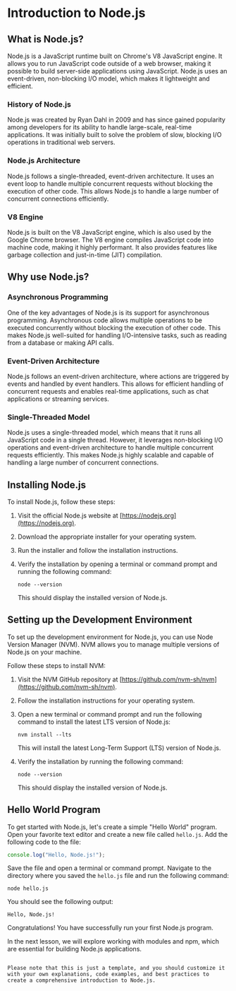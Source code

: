 # Introduction to Node.js

## What is Node.js?

Node.js is a JavaScript runtime built on Chrome's V8 JavaScript engine. It allows you to run JavaScript code outside of a web browser, making it possible to build server-side applications using JavaScript. Node.js uses an event-driven, non-blocking I/O model, which makes it lightweight and efficient.

### History of Node.js

Node.js was created by Ryan Dahl in 2009 and has since gained popularity among developers for its ability to handle large-scale, real-time applications. It was initially built to solve the problem of slow, blocking I/O operations in traditional web servers.

### Node.js Architecture

Node.js follows a single-threaded, event-driven architecture. It uses an event loop to handle multiple concurrent requests without blocking the execution of other code. This allows Node.js to handle a large number of concurrent connections efficiently.

### V8 Engine

Node.js is built on the V8 JavaScript engine, which is also used by the Google Chrome browser. The V8 engine compiles JavaScript code into machine code, making it highly performant. It also provides features like garbage collection and just-in-time (JIT) compilation.

## Why use Node.js?

### Asynchronous Programming

One of the key advantages of Node.js is its support for asynchronous programming. Asynchronous code allows multiple operations to be executed concurrently without blocking the execution of other code. This makes Node.js well-suited for handling I/O-intensive tasks, such as reading from a database or making API calls.

### Event-Driven Architecture

Node.js follows an event-driven architecture, where actions are triggered by events and handled by event handlers. This allows for efficient handling of concurrent requests and enables real-time applications, such as chat applications or streaming services.

### Single-Threaded Model

Node.js uses a single-threaded model, which means that it runs all JavaScript code in a single thread. However, it leverages non-blocking I/O operations and event-driven architecture to handle multiple concurrent requests efficiently. This makes Node.js highly scalable and capable of handling a large number of concurrent connections.

## Installing Node.js

To install Node.js, follow these steps:

1. Visit the official Node.js website at [https://nodejs.org](https://nodejs.org).
2. Download the appropriate installer for your operating system.
3. Run the installer and follow the installation instructions.
4. Verify the installation by opening a terminal or command prompt and running the following command:

   ```shell
   node --version
   ```

   This should display the installed version of Node.js.

## Setting up the Development Environment

To set up the development environment for Node.js, you can use Node Version Manager (NVM). NVM allows you to manage multiple versions of Node.js on your machine.

Follow these steps to install NVM:

1. Visit the NVM GitHub repository at [https://github.com/nvm-sh/nvm](https://github.com/nvm-sh/nvm).
2. Follow the installation instructions for your operating system.
3. Open a new terminal or command prompt and run the following command to install the latest LTS version of Node.js:

   ```shell
   nvm install --lts
   ```

   This will install the latest Long-Term Support (LTS) version of Node.js.

4. Verify the installation by running the following command:

   ```shell
   node --version
   ```

   This should display the installed version of Node.js.

## Hello World Program

To get started with Node.js, let's create a simple "Hello World" program. Open your favorite text editor and create a new file called `hello.js`. Add the following code to the file:

```javascript
console.log("Hello, Node.js!");
```

Save the file and open a terminal or command prompt. Navigate to the directory where you saved the `hello.js` file and run the following command:

```shell
node hello.js
```

You should see the following output:

```
Hello, Node.js!
```

Congratulations! You have successfully run your first Node.js program.

In the next lesson, we will explore working with modules and npm, which are essential for building Node.js applications.
```

Please note that this is just a template, and you should customize it with your own explanations, code examples, and best practices to create a comprehensive introduction to Node.js.